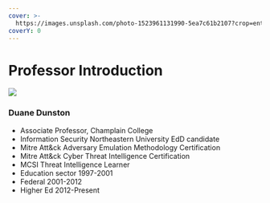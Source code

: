 ```yaml
---
cover: >-
  https://images.unsplash.com/photo-1523961131990-5ea7c61b2107?crop=entropy&cs=srgb&fm=jpg&ixid=MnwxOTcwMjR8MHwxfHNlYXJjaHw0fHx0ZWNofGVufDB8fHx8MTY0NTk5MDg4Mg&ixlib=rb-1.2.1&q=85
coverY: 0
---
```


# Professor Introduction



![](../.gitbook/assets/Dunston-Duane\_ccexpress\_ccexpress.jpeg)

### Duane Dunston

* Associate Professor, Champlain College&#x20;
* Information Security Northeastern University EdD candidate&#x20;
* Mitre Att\&ck Adversary Emulation Methodology Certification&#x20;
* Mitre Att\&ck Cyber Threat Intelligence Certification&#x20;
* MCSI Threat Intelligence Learner&#x20;
* Education sector 1997-2001&#x20;
* Federal 2001-2012&#x20;
* Higher Ed 2012-Present
